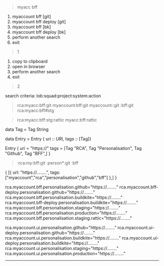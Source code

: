 > myacc bff

 1. myaccount bff [git]
 2. myaccount bff deploy [git]
 3. myaccount bff [bk]
 4. myaccount bff deploy [bk]
 5. perform another search
 6. exit


> 1

1. copy to clipboard
2. open in browser
3. perform another search
4. exit

> 2

search criteria:
lob:squad:project:system:action
> rca:myacc:bff:git
> myaccount:bff:git
> myaccount::git
> :bff:git
> rca:myacc:bff#stg

> rca:myacc:bff:stg:rattic
> myacc:bff:rattic


 data Tag = Tag String

data Entry = Entry { uri :: URI, tags :: [Tag]}

Entry {
    uri = "https://"
    tags = [Tag "RCA", Tag "Personalisation", Tag "Github", Tag "BFF",]
}

> :rca:*my*:bff:git
> :person*:git
> :bff

{
    [{
        url: "https://........",
        tags: ["myaccount","rca","personalisation","github","bff"]
    },]
}

rca.myaccount.bff.personalisation.github="https://........"
rca.myaccount.bff-deploy.personalisation.github="https://........"
rca.myaccount.bff.personalisation.buildkite="https://........"
rca.myaccount.bff-deploy.personalisation.buildkite="https://........"
rca.myaccount.bff.personalisation.staging="https://........"
rca.myaccount.bff.personalisation.production="https://........"
rca.myaccount.bff.personalisation.staging.rattic="https://........"

rca.myaccount.ui.personalisation.github="https://........"
rca.myaccount.ui-deploy.personalisation.github="https://........"
rca.myaccount.ui.personalisation.buildkite="https://........"
rca.myaccount.ui-deploy.personalisation.buildkite="https://........"
rca.myaccount.ui.personalisation.staging="https://........"
rca.myaccount.ui.personalisation.production="https://........"

--------------------